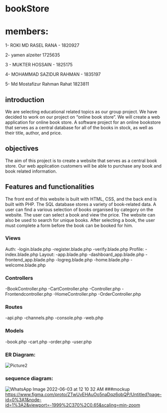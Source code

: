 # bookStore

# members:
1- ROKI MD RASEL RANA - 1820927 

2- yamen alzeiter 1725635 

3 - MUKTER HOSSAIN - 1825175 

4- MOHAMMAD SAZIDUR RAHMAN - 1835197 

5- Md Mostafizur Rahman Rahat 1823811



## introduction
We are selecting educational related topics as our group project. We have decided to work on our project on “online book store”. We will create a web application for online book store. A software project for an online bookstore that serves as a central database for all of the books in stock, as well as their title, author, and price.

## objectives
The aim of this project is to create a website that serves as a central book store. Our web application customers will be able to purchase any book and book related information. 

## Features and functionalities
The front end of this website is built with HTML, CSS, and the back end is built with PHP. The SQL database stores a variety of book-related data. A user can find a various selection of books organised by category on the website. The user can select a book and view the price. The website can also be used to search for unique books. After selecting a book, the user must complete a form before the book can be booked for him.

### Views 
Auth:
-login.blade.php
-register.blade.php
-verify.blade.php
Profile:
-index.blade.php
Layout:
-app.blade.php
-dashboard_app.blade.php
-frontend_app.blade.php
-logreg.blade.php
-home.blade.php
-welcome.blade.php

### Controllers
-BookController.php
-CartController.php
-Controller.php
-Frontendcontroller.php
-HomeController.php
-OrderController.php

### Routes
-api.php
-channels.php
-console.php
-web.php

### Models
-book.php
-cart.php
-order.php
-user.php

### ER Diagram: 
![Picture2](https://user-images.githubusercontent.com/54634127/171666469-198a43db-d844-4189-980c-860a3d467bcf.png)
### sequence diagram:
![WhatsApp Image 2022-06-03 at 12 10 32 AM](https://user-images.githubusercontent.com/54634127/171675850-8b4b10f1-566f-47fe-b9f1-31ad83cbc078.jpeg)
###mockup
https://www.figma.com/proto/ZTwUvEHAuOo5naDqz6obQP/Untitled?page-id=0%3A1&node-id=1%3A2&viewport=-1999%2C370%2C0.65&scaling=min-zoom

